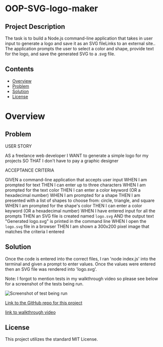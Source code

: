 # OOP-SVG-logo-maker

## Project Description

The task is to build a Node.js command-line application that takes in user input to generate a logo and save it as an SVG fileLinks to an external site.. The application prompts the user to select a color and shape, provide text for the logo, and save the generated SVG to a .svg file.


## Contents

- [Overview](#overview)
- [Problem](#problem)
- [Solution](#solution)
- [License](#License)

# Overview

## Problem

USER STORY

AS a freelance web developer
I WANT to generate a simple logo for my projects
SO THAT I don't have to pay a graphic designer

ACCEPTANCE CRITERIA

GIVEN a command-line application that accepts user input
WHEN I am prompted for text
THEN I can enter up to three characters
WHEN I am prompted for the text color
THEN I can enter a color keyword (OR a hexadecimal number)
WHEN I am prompted for a shape
THEN I am presented with a list of shapes to choose from: circle, triangle, and square
WHEN I am prompted for the shape's color
THEN I can enter a color keyword (OR a hexadecimal number)
WHEN I have entered input for all the prompts
THEN an SVG file is created named `logo.svg`
AND the output text "Generated logo.svg" is printed in the command line
WHEN I open the `logo.svg` file in a browser
THEN I am shown a 300x200 pixel image that matches the criteria I entered



## Solution
Once the code is entered into the correct files, I ran 'node index.js' into the terminal and given a prompt to enter values. Once the values were entered then an SVG file was rendered into 'logo.svg'.

Note: I forgot to mention tests in my walkthrough video so please see below for a screenshot of the tests being run.

![Screenshot of test being run](<assets/Screenshot 2024-05-30 at 12.39.51 PM.png>)

[Link to the GitHub repo for this project](https://github.com/Sabrinasaunders/)

[link to walkthrough video](https://watch.screencastify.com/v/l6nP5Eyu1wSU9iIDalqh)

## License

This project utilizes the standard MIT License.


